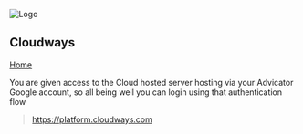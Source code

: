 ![Logo](../media/png/greybeard_header.png)  
## Cloudways
[Home](../../README.md) 

You are given access to the Cloud hosted server hosting via your Advicator Google account, so all being well you can login using that authentication flow

> https://platform.cloudways.com


